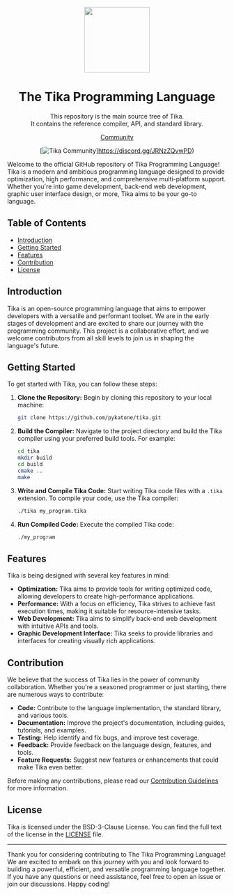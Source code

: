 <div align="center">
<p>
    <img width="150" src="https://github.com/Pykatone/tika/assets/83366765/50559462-3a92-4b0b-b0b8-39a9866234b9">
</p>
<h1>The Tika Programming Language</h1>

This repository is the main source tree of Tika. \
It contains the reference compiler, API, and standard library.

[Community](https://github.com/pykatone/tika/wiki)

[![Tika Community](https://dcbadge.vercel.app/api/server/wJyURhhc7r?style=flat)]https://discord.gg/JRNzZQvwPD)

</strong>

</div>
Welcome to the official GitHub repository of Tika Programming Language! Tika is a modern and ambitious programming language designed to provide optimization, high performance, and comprehensive multi-platform support. Whether you're into game development, back-end web development, graphic user interface design, or more, Tika aims to be your go-to language.

## Table of Contents

- [Introduction](#introduction)
- [Getting Started](#getting-started)
- [Features](#features)
- [Contribution](#contribution)
- [License](#license)

## Introduction

Tika is an open-source programming language that aims to empower developers with a versatile and performant toolset. We are in the early stages of development and are excited to share our journey with the programming community. This project is a collaborative effort, and we welcome contributors from all skill levels to join us in shaping the language's future.

## Getting Started

To get started with Tika, you can follow these steps:

1. **Clone the Repository:** Begin by cloning this repository to your local machine:

   ```bash
   git clone https://github.com/pykatone/tika.git
   ```

2. **Build the Compiler:** Navigate to the project directory and build the Tika compiler using your preferred build tools. For example:

   ```bash
   cd tika
   mkdir build
   cd build
   cmake ..
   make
   ```

3. **Write and Compile Tika Code:** Start writing Tika code files with a `.tika` extension. To compile your code, use the Tika compiler:

   ```bash
   ./tika my_program.tika
   ```

4. **Run Compiled Code:** Execute the compiled Tika code:

   ```bash
   ./my_program
   ```

## Features

Tika is being designed with several key features in mind:

- **Optimization:** Tika aims to provide tools for writing optimized code, allowing developers to create high-performance applications.
- **Performance:** With a focus on efficiency, Tika strives to achieve fast execution times, making it suitable for resource-intensive tasks.
- **Web Development:** Tika aims to simplify back-end web development with intuitive APIs and tools.
- **Graphic Development Interface:** Tika seeks to provide libraries and interfaces for creating visually rich applications.

## Contribution

We believe that the success of Tika lies in the power of community collaboration. Whether you're a seasoned programmer or just starting, there are numerous ways to contribute:

- **Code:** Contribute to the language implementation, the standard library, and various tools.
- **Documentation:** Improve the project's documentation, including guides, tutorials, and examples.
- **Testing:** Help identify and fix bugs, and improve test coverage.
- **Feedback:** Provide feedback on the language design, features, and tools.
- **Feature Requests:** Suggest new features or enhancements that could make Tika even better.

Before making any contributions, please read our [Contribution Guidelines](CONTRIBUTING.md) for more information.

## License

Tika is licensed under the BSD-3-Clause License. You can find the full text of the license in the [LICENSE](LICENSE) file.

---

Thank you for considering contributing to The Tika Programming Language! We are excited to embark on this journey with you and look forward to building a powerful, efficient, and versatile programming language together. If you have any questions or need assistance, feel free to open an issue or join our discussions. Happy coding!
